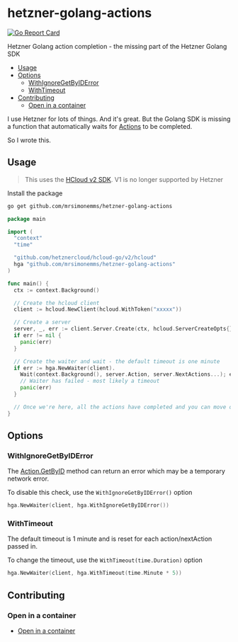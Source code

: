 # hetzner-golang-actions

<!-- markdownlint-disable-next-line MD013 MD034 -->
[![Go Report Card](https://goreportcard.com/badge/github.com/mrsimonemms/hetzner-golang-actions)](https://goreportcard.com/report/github.com/mrsimonemms/hetzner-golang-actions)

Hetzner Golang action completion - the missing part of the Hetzner Golang SDK

<!-- toc -->

* [Usage](#usage)
* [Options](#options)
  * [WithIgnoreGetByIDError](#withignoregetbyiderror)
  * [WithTimeout](#withtimeout)
* [Contributing](#contributing)
  * [Open in a container](#open-in-a-container)

<!-- Regenerate with "pre-commit run -a markdown-toc" -->

<!-- tocstop -->

I use Hetzner for lots of things. And it's great. But the Golang SDK is missing
a function that automatically waits for [Actions](https://docs.hetzner.cloud/#actions)
to be completed.

So I wrote this.

## Usage

> This uses the [HCloud v2 SDK](https://github.com/hetznercloud/hcloud-go). V1
> is no longer supported by Hetzner

Install the package

```bash
go get github.com/mrsimonemms/hetzner-golang-actions
```

```go
package main

import (
  "context"
  "time"

  "github.com/hetznercloud/hcloud-go/v2/hcloud"
  hga "github.com/mrsimonemms/hetzner-golang-actions"
)

func main() {
  ctx := context.Background()

  // Create the hcloud client
  client := hcloud.NewClient(hcloud.WithToken("xxxxx"))

  // Create a server
  server, _, err := client.Server.Create(ctx, hcloud.ServerCreateOpts{})
  if err != nil {
    panic(err)
  }

  // Create the waiter and wait - the default timeout is one minute
  if err := hga.NewWaiter(client).
    Wait(context.Background(), server.Action, server.NextActions...); err != nil {
    // Waiter has failed - most likely a timeout
    panic(err)
  }

  // Once we're here, all the actions have completed and you can move on
}
```

## Options

### WithIgnoreGetByIDError

The [Action.GetByID](https://docs.hetzner.cloud/#actions-get-an-action) method
can return an error which may be a temporary network error.

To disable this check, use the `WithIgnoreGetByIDError()` option

```go
hga.NewWaiter(client, hga.WithIgnoreGetByIDError())
```

### WithTimeout

The default timeout is 1 minute and is reset for each action/nextAction passed in.

To change the timeout, use the `WithTimeout(time.Duration)` option

```go
hga.NewWaiter(client, hga.WithTimeout(time.Minute * 5))
```

## Contributing

### Open in a container

* [Open in a container](https://code.visualstudio.com/docs/devcontainers/containers)
